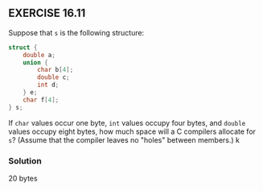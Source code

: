 ## EXERCISE 16.11
Suppose that `s` is the following structure:
```c
struct {
    double a;
    union {
        char b[4];
        double c;
        int d;
    } e;
    char f[4];
} s;
```
If `char` values occur one byte, `int` values occupy four bytes, and `double` values occupy eight bytes, how much space will a C compilers allocate for `s`? (Assume that the compiler leaves no "holes" between members.)
k
### Solution
20 bytes
